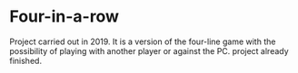 # Four-in-a-row
Project carried out in 2019. It is a version of the four-line game with the possibility of playing with another player or against the PC. project already finished.
